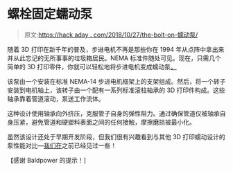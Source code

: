 # 螺栓固定蠕动泵

> 原文:[https://hack aday . com/2018/10/27/the-bolt-on-蠕动泵/](https://hackaday.com/2018/10/27/the-bolt-on-peristaltic-pump/)

随着 3D 打印在新千年的普及，步进电机不再是那些你在 1994 年从点阵中拿出来并从此忘记的无所事事的垃圾箱居民。NEMA 标准件随处可见。现在，只需几个简单的 3D 打印零件，你就可以轻松地将步进电机变成蠕动泵[。](https://dptechnology.jimdo.com/projects/3d-printed-peristaltic-pump/)

该泵由一个安装在标准 NEMA-14 步进电机框架上的支架组成。然后，将一个转子安装到电机轴上，该转子由一个配有一系列标准滚柱轴承的 3D 打印件构成。这些轴承靠着管道滚动，泵送工作流体。

这种设计使用轴承向外挤压，克服管子自身的弹性阻力。通过确保管道仅被轴承自身压紧，避免管道和硬塑料表面之间的任何接触，摩擦磨损被最小化。

虽然该设计还处于早期开发阶段，但我们很有兴趣看到与其他 3D 打印蠕动设计的泵性能对比—[我们在](https://hackaday.com/2018/02/20/diy-peristaltic-pump-keeps-the-booze-flowing/)之前已经见过一些！

【感谢 Baldpower 的提示！]